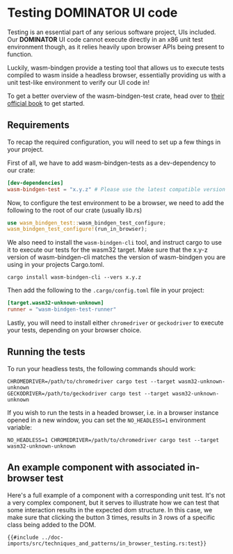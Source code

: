 # Testing DOMINATOR UI code

Testing is an essential part of any serious software project, UIs included.
Our **DOMINATOR** UI code cannot execute directly in an x86 unit test environment though, as it relies heavily upon browser APIs being present to function.

Luckily, wasm-bindgen provide a testing tool that allows us to execute tests compiled to wasm inside a headless browser, essentially providing us with a unit test-like environment to verify our UI code in!

To get a better overview of the wasm-bindgen-test crate, head over to [their official book](https://rustwasm.github.io/wasm-bindgen/wasm-bindgen-test/index.html) to get started.

## Requirements

To recap the required configuration, you will need to set up a few things in your project.

First of all, we have to add wasm-bindgen-tests as a dev-dependency to our crate:

```toml
[dev-dependencies]
wasm-bindgen-test = "x.y.z" # Please use the latest compatible version you can
```

Now, to configure the test environment to be a browser, we need to add the following to the root of our crate (usually lib.rs)

```rust
use wasm_bindgen_test::wasm_bindgen_test_configure;
wasm_bindgen_test_configure!(run_in_browser);
```

We also need to install the `wasm-bindgen-cli` tool, and instruct cargo to use it to execute our tests for the wasm32 target.
Make sure that the x.y-z version of wasm-bindgen-cli matches the version of wasm-bindgen you are using in your projects Cargo.toml. 

```shell
cargo install wasm-bindgen-cli --vers x.y.z
```

Then add the following to the `.cargo/config.toml` file in your project:

```toml
[target.wasm32-unknown-unknown]
runner = "wasm-bindgen-test-runner"
```

Lastly, you will need to install either `chromedriver` or `geckodriver` to execute your tests, depending on your browser choice.

## Running the tests

To run your headless tests, the following commands should work:

```shell
CHROMEDRIVER=/path/to/chromedriver cargo test --target wasm32-unknown-unknown
GECKODRIVER=/path/to/geckodriver cargo test --target wasm32-unknown-unknown
```

If you wish to run the tests in a headed browser, i.e. in a browser instance opened in a new window, you can set the `NO_HEADLESS=1` environment variable:


```shell
NO_HEADLESS=1 CHROMEDRIVER=/path/to/chromedriver cargo test --target wasm32-unknown-unknown
```

## An example component with associated in-browser test

Here's a full example of a component with a corresponding unit test.
It's not a very complex component, but it serves to illustrate how we can test that some interaction results in the expected dom structure.
In this case, we make sure that clicking the button 3 times, results in 3 rows of a specific class being added to the DOM.

```rust,no_run,noplayground
{{#include ../doc-imports/src/techniques_and_patterns/in_browser_testing.rs:test}}
```